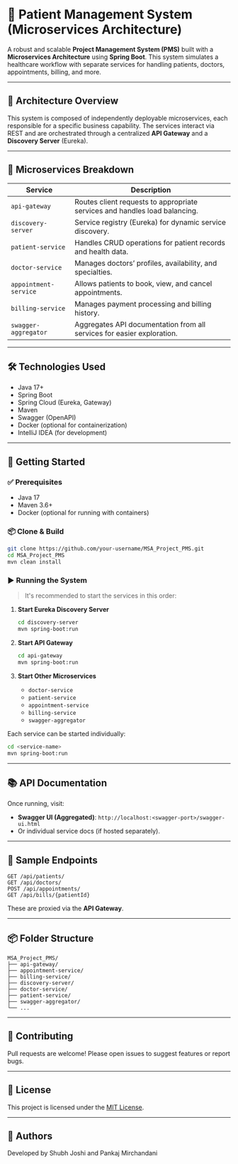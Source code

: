 
# 🏥 Patient Management System (Microservices Architecture)

A robust and scalable **Project Management System (PMS)** built with a **Microservices Architecture** using **Spring Boot**. This system simulates a healthcare workflow with separate services for handling patients, doctors, appointments, billing, and more.

---

## 📐 Architecture Overview

This system is composed of independently deployable microservices, each responsible for a specific business capability. The services interact via REST and are orchestrated through a centralized **API Gateway** and a **Discovery Server** (Eureka).

---

## 🧩 Microservices Breakdown

| Service               | Description                                                                 |
|-----------------------|-----------------------------------------------------------------------------|
| `api-gateway`         | Routes client requests to appropriate services and handles load balancing. |
| `discovery-server`    | Service registry (Eureka) for dynamic service discovery.                    |
| `patient-service`     | Handles CRUD operations for patient records and health data.               |
| `doctor-service`      | Manages doctors’ profiles, availability, and specialties.                  |
| `appointment-service` | Allows patients to book, view, and cancel appointments.                    |
| `billing-service`     | Manages payment processing and billing history.                            |
| `swagger-aggregator`  | Aggregates API documentation from all services for easier exploration.     |

---

## 🛠️ Technologies Used

- Java 17+
- Spring Boot
- Spring Cloud (Eureka, Gateway)
- Maven
- Swagger (OpenAPI)
- Docker (optional for containerization)
- IntelliJ IDEA (for development)

---

## 🚀 Getting Started

### ✅ Prerequisites

- Java 17
- Maven 3.6+
- Docker (optional for running with containers)

### 📦 Clone & Build

```bash
git clone https://github.com/your-username/MSA_Project_PMS.git
cd MSA_Project_PMS
mvn clean install
```

### ▶️ Running the System

> It's recommended to start the services in this order:

1. **Start Eureka Discovery Server**
   ```bash
   cd discovery-server
   mvn spring-boot:run
   ```

2. **Start API Gateway**
   ```bash
   cd api-gateway
   mvn spring-boot:run
   ```

3. **Start Other Microservices**
   - `doctor-service`
   - `patient-service`
   - `appointment-service`
   - `billing-service`
   - `swagger-aggregator`

Each service can be started individually:

```bash
cd <service-name>
mvn spring-boot:run
```

---

## 📚 API Documentation

Once running, visit:

- **Swagger UI (Aggregated)**: `http://localhost:<swagger-port>/swagger-ui.html`
- Or individual service docs (if hosted separately).

---

## 🧪 Sample Endpoints

```http
GET /api/patients/
GET /api/doctors/
POST /api/appointments/
GET /api/bills/{patientId}
```

These are proxied via the **API Gateway**.

---

## 📦 Folder Structure

```
MSA_Project_PMS/
├── api-gateway/
├── appointment-service/
├── billing-service/
├── discovery-server/
├── doctor-service/
├── patient-service/
├── swagger-aggregator/
└── ...
```

---

## 🤝 Contributing

Pull requests are welcome! Please open issues to suggest features or report bugs.

---

## 📄 License

This project is licensed under the [MIT License](LICENSE).

---

## 👤 Authors

Developed by Shubh Joshi and Pankaj Mirchandani
